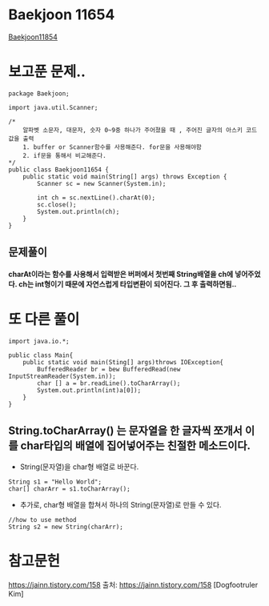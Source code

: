 Baekjoon 11654 
====

[Baekjoon11854](https://www.acmicpc.net/problem/11654)


# 보고푼 문제..
```
package Baekjoon;

import java.util.Scanner;

/*
    알파벳 소문자, 대문자, 숫자 0~9중 하나가 주어졌을 때 , 주어진 글자의 아스키 코드값을 출력
    1. buffer or Scanner함수를 사용해준다. for문을 사용해야함 
    2. if문을 통해서 비교해준다. 
*/
public class Baekjoon11654 {
    public static void main(String[] args) throws Exception {
        Scanner sc = new Scanner(System.in);

        int ch = sc.nextLine().charAt(0);
        sc.close();
        System.out.println(ch);
    }
}
```
## 문제풀이
 #### charAt이라는 함수를 사용해서 입력받은 버퍼에서 첫번째 String배열을 ch에 넣어주었다. ch는 int형이기 때문에 자연스럽게 타입변환이 되어진다. 그 후 출력하면됨.. 


# 또 다른 풀이

```
import java.io.*;

public class Main{
    public static void main(Sting[] args)throws IOException{
        BufferedReader br = bew BufferedRead(new InputStreamReader(System.in));
        char [] a = br.readLine().toCharArray();
        System.out.println(int)a[0]);
    }
}

```

## String.toCharArray() 는 문자열을 한 글자씩 쪼개서 이를 char타입의 배열에 집어넣어주는 친절한 메소드이다.
- String(문자열)을 char형 배열로 바꾼다. 
```
String s1 = "Hello World";
char[] charArr = s1.toCharArray();

```
- 추가로, char형 배열을 합쳐서 하나의 String(문자열)로 만들 수 있다. 

```
//how to use method
String s2 = new String(charArr);
```
 

 # 참고문헌 
 https://jainn.tistory.com/158
 출처: https://jainn.tistory.com/158 [Dogfootruler Kim]